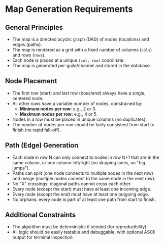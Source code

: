 # Map Generation Requirements

## General Principles

- The map is a directed acyclic graph (DAG) of nodes (locations) and edges
  (paths).
- The map is rendered as a grid with a fixed number of columns (`cols`) and rows
  (`rows`).
- Each node is placed at a unique `(col, row)` coordinate.
- The map is generated per-guild/channel and stored in the database.

## Node Placement

- The first row (start) and last row (boss/end) always have a single, centered
  node.
- All other rows have a variable number of nodes, constrained by:
  - **Minimum nodes per row:** e.g., 2 or 3.
  - **Maximum nodes per row:** e.g., 4 or 5.
- Nodes in a row must be placed in unique columns (no duplicates).
- The number of nodes per row should be fairly consistent from start to finish
  (no rapid fall-off).

## Path (Edge) Generation

- Each node in row N can only connect to nodes in row N+1 that are in the same
  column, or one column left/right (no skipping lanes, no "big jumps").
- Paths can split (one node connects to multiple nodes in the next row) and
  merge (multiple nodes connect to the same node in the next row).
- No "X" crossings: diagonal paths cannot cross each other.
- Every node (except the start) must have at least one incoming edge.
- Every node (except the end) must have at least one outgoing edge.
- No orphans: every node is part of at least one path from start to finish.

## Additional Constraints

- The algorithm must be deterministic if seeded (for reproducibility).
- All logic should be easily testable and debuggable, with optional ASCII output
  for terminal inspection.
